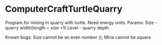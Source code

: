# ComputerCraftTurtleQuarry

Program for mining in quarry with turtle. Need  energy units.
Params:
Size - quarry width(length = size +1)
Level - quarry depth

Known bugs:
Size cannot be an even number ();
Mine cannot be square
